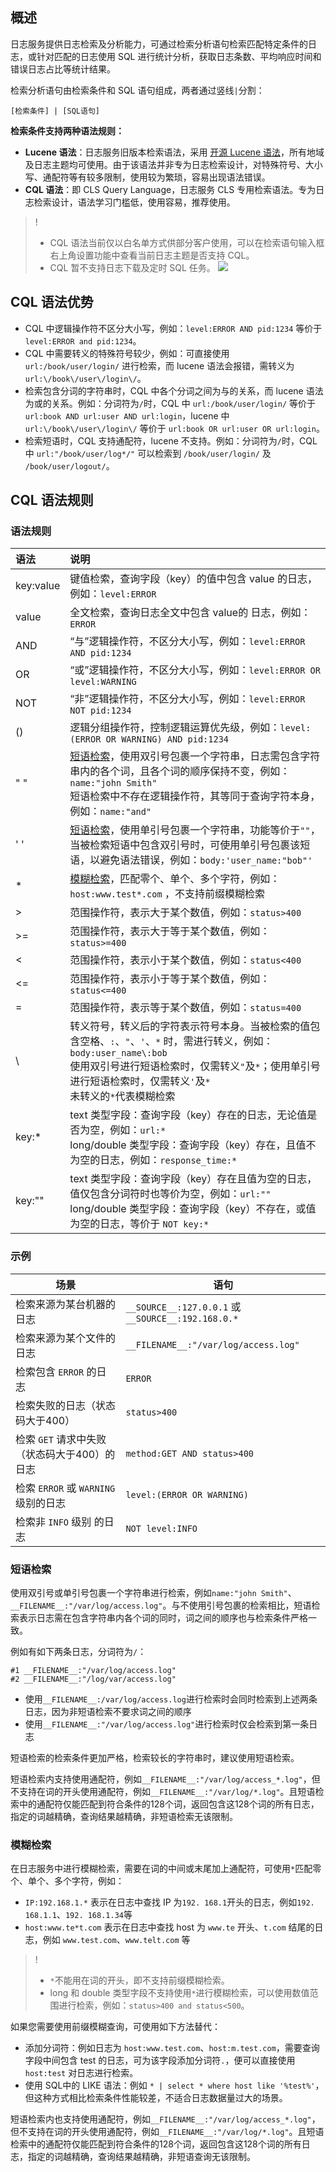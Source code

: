 ## 概述

日志服务提供日志检索及分析能力，可通过检索分析语句检索匹配特定条件的日志，或针对匹配的日志使用 SQL 进行统计分析，获取日志条数、平均响应时间和错误日志占比等统计结果。

检索分析语句由检索条件和 SQL 语句组成，两者通过竖线`|`分割：

```
[检索条件] | [SQL语句]
```

**检索条件支持两种语法规则：**
- **Lucene 语法**：日志服务旧版本检索语法，采用 [开源 Lucene 语法](https://lucene.apache.org/core/2_9_4/queryparsersyntax.html)，所有地域及日志主题均可使用。由于该语法并非专为日志检索设计，对特殊符号、大小写、通配符等有较多限制，使用较为繁琐，容易出现语法错误。
- **CQL 语法**：即 CLS Query Language，日志服务 CLS 专用检索语法。专为日志检索设计，语法学习门槛低，使用容易，推荐使用。
> !
> - CQL 语法当前仅以白名单方式供部分客户使用，可以在检索语句输入框右上角设置功能中查看当前日志主题是否支持 CQL。
> - CQL 暂不支持日志下载及定时 SQL 任务。
![](https://qcloudimg.tencent-cloud.cn/raw/dd6742d759e1d39a11806431ad7ce183.png)

## CQL 语法优势

* CQL 中逻辑操作符不区分大小写，例如：`level:ERROR AND pid:1234` 等价于 `level:ERROR and pid:1234`。
* CQL 中需要转义的特殊符号较少，例如：可直接使用 `url:/book/user/login/` 进行检索，而 lucene 语法会报错，需转义为`url:\/book\/user\/login\/`。
* 检索包含分词的字符串时，CQL 中各个分词之间为与的关系，而 lucene 语法为或的关系。例如：分词符为`/`时，CQL 中 `url:/book/user/login/` 等价于 `url:book AND url:user AND url:login`，lucene 中 `url:\/book\/user\/login\/` 等价于 `url:book OR url:user OR url:login`。
* 检索短语时，CQL 支持通配符，lucene 不支持。例如：分词符为`/`时，CQL 中 `url:"/book/user/log*/"` 可以检索到 `/book/user/login/` 及 `/book/user/logout/`。



## CQL 语法规则

### 语法规则

| 语法      | 说明                                                         |
| :-------- | :----------------------------------------------------------- |
| key:value | 键值检索，查询字段（key）的值中包含 value 的日志，例如：`level:ERROR` |
| value     | 全文检索，查询日志全文中包含 value的 日志，例如：`ERROR`         |
| AND       | “与”逻辑操作符，不区分大小写，例如：`level:ERROR AND pid:1234` |
| OR        | “或”逻辑操作符，不区分大小写，例如：`level:ERROR OR level:WARNING` |
| NOT       | “非”逻辑操作符，不区分大小写，例如：`level:ERROR NOT pid:1234` |
| ()        | 逻辑分组操作符，控制逻辑运算优先级，例如：`level:(ERROR OR WARNING) AND pid:1234` |
| "  "      | [短语检索](#pharseQuery)，使用双引号包裹一个字符串，日志需包含字符串内的各个词，且各个词的顺序保持不变，例如：`name:"john Smith"`<br />短语检索中不存在逻辑操作符，其等同于查询字符本身，例如：`name:"and"` |
| '  '      | [短语检索](#pharseQuery)，使用单引号包裹一个字符串，功能等价于`""`，当被检索短语中包含双引号时，可使用单引号包裹该短语，以避免语法错误，例如：`body:'user_name:"bob"'` |
| *         | [模糊检索](#wildcardQuery)，匹配零个、单个、多个字符，例如：`host:www.test*.com` ，不支持前缀模糊检索 |
| >         | 范围操作符，表示大于某个数值，例如：`status>400`              |
| >=        | 范围操作符，表示大于等于某个数值，例如：`status>=400`         |
| <         | 范围操作符，表示小于某个数值，例如：`status<400`              |
| <=        | 范围操作符，表示小于等于某个数值，例如：`status<=400`         |
| =         | 范围操作符，表示等于某个数值，例如：`status=400`              |
| \         | 转义符号，转义后的字符表示符号本身。当被检索的值包含空格、`:`、`"`、`'`、`*` 时，需进行转义，例如：`body:user_name\:bob` <br />使用双引号进行短语检索时，仅需转义`"`及`*`；使用单引号进行短语检索时，仅需转义`'`及`*`<br />未转义的`*`代表模糊检索 |
| key:\*     | text 类型字段：查询字段（key）存在的日志，无论值是否为空，例如：`url:*`<br>long/double 类型字段：查询字段（key）存在，且值不为空的日志，例如：`response_time:*  `   |
| key:""    | text 类型字段：查询字段（key）存在且值为空的日志，值仅包含分词符时也等价为空，例如：`url:""`<br>long/double 类型字段：查询字段（key）不存在，或值为空的日志，等价于 `NOT key:*` |



### 示例

| 场景                                         | 语句                                               |
| -------------------------------------------- | -------------------------------------------------- |
| 检索来源为某台机器的日志                     | `__SOURCE__:127.0.0.1` 或 `__SOURCE__:192.168.0.*` |
| 检索来源为某个文件的日志                     | `__FILENAME__:"/var/log/access.log"`               |
| 检索包含 `ERROR` 的日志                      | `ERROR`                                            |
| 检索失败的日志（状态码大于400）              | `status>400`                                       |
| 检索 `GET` 请求中失败（状态码大于400）的日志 | `method:GET AND status>400`                        |
| 检索 `ERROR` 或 `WARNING` 级别的日志         | `level:(ERROR OR WARNING)`                         |
| 检索非 `INFO` 级别 的日志                    | `NOT level:INFO`                                   |



### 短语检索

<span id="pharseQuery"></span>

使用双引号或单引号包裹一个字符串进行检索，例如`name:"john Smith"`、`__FILENAME__:"/var/log/access.log"`。与不使用引号包裹的检索相比，短语检索表示日志需在包含字符串内各个词的同时，词之间的顺序也与检索条件严格一致。

例如有如下两条日志，分词符为`/`：

```
#1 __FILENAME__:"/var/log/access.log"
#2 __FILENAME__:"/log/var/access.log"
```

* 使用`__FILENAME__:/var/log/access.log`进行检索时会同时检索到上述两条日志，因为非短语检索不要求词之间的顺序
* 使用`__FILENAME__:"/var/log/access.log"`进行检索时仅会检索到第一条日志

短语检索的检索条件更加严格，检索较长的字符串时，建议使用短语检索。

短语检索内支持使用通配符，例如`__FILENAME__:"/var/log/access_*.log"`，但不支持在词的开头使用通配符，例如`__FILENAME__:"/var/log/*.log"`。且短语检索中的通配符仅能匹配到符合条件的128个词，返回包含这128个词的所有日志，指定的词越精确，查询结果越精确，非短语检索无该限制。



### 模糊检索

<span id="wildcardQuery"></span>

在日志服务中进行模糊检索，需要在词的中间或末尾加上通配符，可使用`*`匹配零个、单个、多个字符，例如：

- `IP:192.168.1.*` 表示在日志中查找 IP 为`192. 168.1`开头的日志，例如`192. 168.1.1`、`192. 168.1.34`等
- `host:www.te*t.com` 表示在日志中查找 host 为 `www.te` 开头、`t.com` 结尾的日志，例如 `www.test.com`、`www.telt.com` 等

>!
>- `*`不能用在词的开头，即不支持前缀模糊检索。
>- long 和 double 类型字段不支持使用`*`进行模糊检索，可以使用数值范围进行检索，例如：`status>400 and status<500`。

如果您需要使用前缀模糊查询，可使用如下方法替代：
- 添加分词符：例如日志为 `host:www.test.com`、`host:m.test.com`，需要查询字段中间包含 test 的日志，可为该字段添加分词符`.`，便可以直接使用 `host:test` 对日志进行检索。
- 使用 SQL中的 LIKE 语法：例如 `* | select * where host like '%test%'`，但这种方式相比检索条件性能较差，不适合日志数据量过大的场景。

短语检索内也支持使用通配符，例如`__FILENAME__:"/var/log/access_*.log"`，但不支持在词的开头使用通配符，例如`__FILENAME__:"/var/log/*.log"`。且短语检索中的通配符仅能匹配到符合条件的128个词，返回包含这128个词的所有日志，指定的词越精确，查询结果越精确，非短语查询无该限制。
